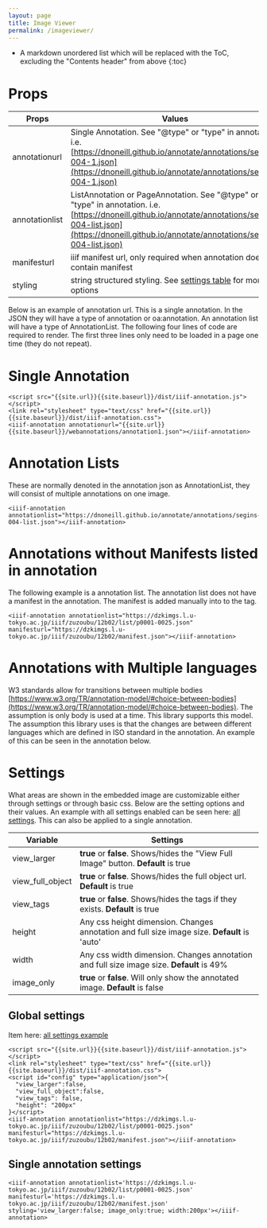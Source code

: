 ```yaml
---
layout: page
title: Image Viewer
permalink: /imageviewer/
---
```

<script src="{{site.url}}{{site.baseurl}}/dist/iiif-annotation.js"></script>
<link rel="stylesheet" type="text/css" href="{{site.url}}{{site.baseurl}}/dist/iiif-annotation.css">
<style>
code {
  word-wrap: break-word;
}
</style>

* A markdown unordered list which will be replaced with the ToC, excluding the "Contents header" from above
{:toc}

# Props

| Props      | Values |
| ----------- | ----------- |
| annotationurl | Single Annotation. See "@type" or "type" in annotation. i.e. [https://dnoneill.github.io/annotate/annotations/segins-004-1.json](https://dnoneill.github.io/annotate/annotations/segins-004-1.json)|
| annotationlist | ListAnnotation or PageAnnotation. See "@type" or "type" in annotation. i.e. [https://dnoneill.github.io/annotate/annotations/segins-004-list.json](https://dnoneill.github.io/annotate/annotations/segins-004-list.json) |
| manifesturl | iiif manifest url, only required when annotation does not contain manifest |
| styling | string structured styling. See [settings table](#settings) for more options |


Below is an example of annotation url. This is a single annotation. In the JSON they will have a type of annotation or oa:annotation. An annotation list will have a type of AnnotationList. The following four lines of code are required to render. The first three lines only need to be loaded in a page one time (they do not repeat).

# Single Annotation
```
<script src="{{site.url}}{{site.baseurl}}/dist/iiif-annotation.js"></script>
<link rel="stylesheet" type="text/css" href="{{site.url}}{{site.baseurl}}/dist/iiif-annotation.css">
<iiif-annotation annotationurl="{{site.url}}{{site.baseurl}}/webannotations/annotation1.json"></iiif-annotation>

```
<iiif-annotation annotationurl="{{site.baseurl}}/webannotations/annotation1.json"></iiif-annotation>

# Annotation Lists
These are normally denoted in the annotation json as AnnotationList, they will consist of multiple annotations on one image.
```
<iiif-annotation annotationlist="https://dnoneill.github.io/annotate/annotations/segins-004-list.json"></iiif-annotation>
```

<iiif-annotation annotationlist="https://dnoneill.github.io/annotate/annotations/segins-004-list.json"></iiif-annotation>

# Annotations without Manifests listed in annotation
The following example is a annotation list. The annotation list does not have a manifest in the annotation. The manifest is added manually into to the tag.
```
<iiif-annotation annotationlist="https://dzkimgs.l.u-tokyo.ac.jp/iiif/zuzoubu/12b02/list/p0001-0025.json" manifesturl="https://dzkimgs.l.u-tokyo.ac.jp/iiif/zuzoubu/12b02/manifest.json"></iiif-annotation>
```

<iiif-annotation annotationlist="https://dzkimgs.l.u-tokyo.ac.jp/iiif/zuzoubu/12b02/list/p0001-0025.json" manifesturl="https://dzkimgs.l.u-tokyo.ac.jp/iiif/zuzoubu/12b02/manifest.json"></iiif-annotation>

# Annotations with Multiple languages
W3 standards allow for transitions between multiple bodies [https://www.w3.org/TR/annotation-model/#choice-between-bodies](https://www.w3.org/TR/annotation-model/#choice-between-bodies). The assumption is only body is used at a time. This library supports this model. The assumption this library uses is that the changes are between different languages which are defined in ISO standard in the annotation. An example of this can be seen in the annotation below.

<iiif-annotation annotationurl="{{site.baseurl}}/webannotations/annotationslist.json"></iiif-annotation>

# Settings

What areas are shown in the embedded image are customizable either through settings or through basic css. Below are the setting options and their values. An example with all settings enabled can be seen here: [all settings]({{site.baseurl}}/imageviewer_settings). This can also be applied to a single annotation.

| Variable      | Settings |
| ----------- | ----------- |
| view_larger   | **true** or **false**. Shows/hides the "View Full Image" button. **Default** is true |
| view_full_object |  **true** or **false**. Shows/hides the full object url. **Default** is true |
| view_tags | **true** or **false**. Shows/hides the tags if they exists. **Default** is true |
| height | Any css height dimension. Changes annotation and full size image size. **Default** is 'auto' |
| width | Any css width dimension. Changes annotation and full size image size. **Default** is 49% |
| image_only | **true** or **false**. Will only show the annotated image. **Default** is false |

## Global settings
Item here: [all settings example]({{site.baseurl}}/imageviewer_settings)

```
<script src="{{site.url}}{{site.baseurl}}/dist/iiif-annotation.js"></script>
<link rel="stylesheet" type="text/css" href="{{site.url}}{{site.baseurl}}/dist/iiif-annotation.css">
<script id="config" type="application/json">{
  "view_larger":false,
  "view_full_object":false,
  "view_tags": false,
  "height": "200px"
}</script>
<iiif-annotation annotationlist="https://dzkimgs.l.u-tokyo.ac.jp/iiif/zuzoubu/12b02/list/p0001-0025.json" manifesturl="https://dzkimgs.l.u-tokyo.ac.jp/iiif/zuzoubu/12b02/manifest.json"></iiif-annotation>
```

## Single annotation settings
```
<iiif-annotation annotationlist='https://dzkimgs.l.u-tokyo.ac.jp/iiif/zuzoubu/12b02/list/p0001-0025.json' manifesturl='https://dzkimgs.l.u-tokyo.ac.jp/iiif/zuzoubu/12b02/manifest.json' styling='view_larger:false; image_only:true; width:200px'></iiif-annotation>
```

<iiif-annotation annotationlist='https://dzkimgs.l.u-tokyo.ac.jp/iiif/zuzoubu/12b02/list/p0001-0025.json' manifesturl='https://dzkimgs.l.u-tokyo.ac.jp/iiif/zuzoubu/12b02/manifest.json' styling='view_larger:false; image_only:true; width:200px'></iiif-annotation>
